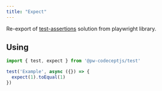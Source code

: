 ```yaml
---
title: "Expect"
---
```


Re-export of [test-assertions](https://playwright.dev/docs/test-assertions) solution from playwright library.

## Using

```typescript
import { test, expect } from '@pw-codeceptjs/test'

test('Example', async ({}) => {
  expect(1).toEqual(1)
})
```
